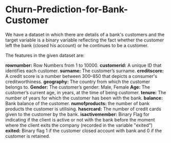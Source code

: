 # Churn-Prediction-for-Bank-Customer
<p>We have a dataset in which there are details of a bank's customers and the target variable is a binary variable reflecting the fact whether the customer left the bank (closed his account) or he continues to be a customer.

The features in the given dataset are:

<b>rownumber:</b>  Row Numbers from 1 to 10000.
<b>customerid:</b>  A unique ID that identifies each customer.
<b>surname:</b>  The customer’s surname.
<b>creditscore:</b>  A credit score is a number between 300–850 that depicts a consumer's creditworthiness.
<b>geography:</b>  The country from which the customer belongs to.
<b>Gender:</b>  The customer’s gender: Male, Female
<b>Age:</b>  The customer’s current age, in years, at the time of being customer.
<b>tenure:</b>  The number of years for which the customer has been with the bank.
<b>balance:</b>  Bank balance of the customer.
<b>numofproducts:</b>  the number of bank products the customer is utilising.
<b>hascrcard:</b> The number of credit cards given to the customer by the bank.
<b>isactivemember:</b>  Binary Flag for indicating if the client is active or not with the bank before the moment where the client exits the company (recorded in the variable "exited")
<b>exited:</b> Binary flag 1 if the customer closed account with bank and 0 if the customer is retained. </p>
